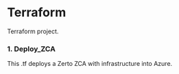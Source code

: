 # Terraform

Terraform project. 

### 1. Deploy_ZCA

This .tf deploys a Zerto ZCA with infrastructure into Azure.